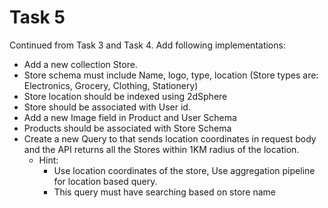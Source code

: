# Task 5

Continued from Task 3 and Task 4. Add following implementations:

- Add a new collection Store.
- Store schema must include Name, logo, type, location (Store types are: Electronics, Grocery, Clothing, Stationery)
- Store location should be indexed using 2dSphere
- Store should be associated with User id.
- Add a new Image field in Product and User Schema
- Products should be associated with Store Schema
- Create a new Query to that sends location coordinates in request body and the API returns all the Stores within 1KM radius of the location.
  - Hint:
    - Use location coordinates of the store, Use aggregation pipeline for location based query.
    - This query must have searching based on store name
